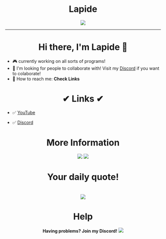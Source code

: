 <h1 align = "center">Lapide</h1>
  <p  align = "center"><img src="https://avatars.githubusercontent.com/u/64395933?v=4"></img></p>
  <hr>

  
<h1  align = "center"> Hi there, I'm Lapide 👋 </h1>

- 🎮 currently working on all sorts of programs!
- 🎇 I'm looking for people to collaborate with! Visit my [Discord](https://discord.gg/NSqAwfSt2y) if you want to colaborate!
- 🧵 How to reach me: **Check Links**
<h1  align = "center">✔ Links ✔</h1>

- ✅ [YouTube](https://www.youtube.com/channel/UCL3XW3JfhRCZpeHJOFAV56Q)

- ✅ [Discord](https://discord.gg/ZSe5M3jGeN)

<h1 align = "center"> More Information </h1>
<p align = "center">


<img src="https://github-readme-stats.vercel.app/api?username=nonumbershere&theme=material-palenight&show_icons=true">
<img src="https://github-readme-stats.vercel.app/api/top-langs/?username=nonumbershere&langs_count=17&theme=material-palenight&layout=compact">

<br>

  
</p>
<h1 align = "center">Your daily quote!<h1>
<p align = "center">
  <img src = "https://github-readme-quotes.herokuapp.com/quote?theme=nightowl&animation=grow_out_in&layout=churchill&font=Redressed" >
</p>

<h1 align = "center">Help</h1>
<p align = "center">
  <b>Having problems? Join my Discord!</b>
  <a href="https://discord.gg/NSqAwfSt2y"><img src="https://discord.com/api/guilds/844672127420203018/widget.png?style=banner4" /></a>
  </p>
